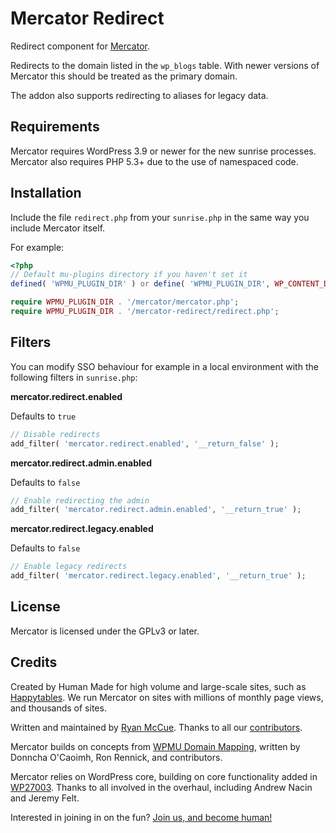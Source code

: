 # Mercator Redirect
Redirect component for [Mercator](https://github.com/humanmade/Mercator).

Redirects to the domain listed in the `wp_blogs` table. With newer versions
of Mercator this should be treated as the primary domain.

The addon also supports redirecting to aliases for legacy data.

## Requirements
Mercator requires WordPress 3.9 or newer for the new sunrise processes. Mercator
also requires PHP 5.3+ due to the use of namespaced code.

## Installation
Include the file `redirect.php` from your `sunrise.php` in the same way you include Mercator itself.

For example:

```php
<?php
// Default mu-plugins directory if you haven't set it
defined( 'WPMU_PLUGIN_DIR' ) or define( 'WPMU_PLUGIN_DIR', WP_CONTENT_DIR . '/mu-plugins' );

require WPMU_PLUGIN_DIR . '/mercator/mercator.php';
require WPMU_PLUGIN_DIR . '/mercator-redirect/redirect.php';
```

## Filters
You can modify SSO behaviour for example in a local environment with the
following filters in `sunrise.php`:

**mercator.redirect.enabled**

Defaults to `true`

```php
// Disable redirects
add_filter( 'mercator.redirect.enabled', '__return_false' );
```

**mercator.redirect.admin.enabled**

Defaults to `false`

```php
// Enable redirecting the admin
add_filter( 'mercator.redirect.admin.enabled', '__return_true' );
```

**mercator.redirect.legacy.enabled**

Defaults to `false`

```php
// Enable legacy redirects
add_filter( 'mercator.redirect.legacy.enabled', '__return_true' );
```


## License
Mercator is licensed under the GPLv3 or later.

## Credits
Created by Human Made for high volume and large-scale sites, such as [Happytables](http://happytables.com/). We run Mercator on sites with millions of monthly page views, and thousands of sites.

Written and maintained by [Ryan McCue](https://github.com/rmccue). Thanks to all our [contributors](https://github.com/humanmade/Mercator-SSO/graphs/contributors).

Mercator builds on concepts from [WPMU Domain Mapping][], written by Donncha O'Caoimh, Ron Rennick, and contributors.

Mercator relies on WordPress core, building on core functionality added in [WP27003][]. Thanks to all involved in the overhaul, including Andrew Nacin and Jeremy Felt.

[WPMU Domain Mapping]: http://wordpress.org/plugins/wordpress-mu-domain-mapping/
[WP27003]: https://core.trac.wordpress.org/ticket/27003

Interested in joining in on the fun? [Join us, and become human!](https://hmn.md/is/hiring/)
